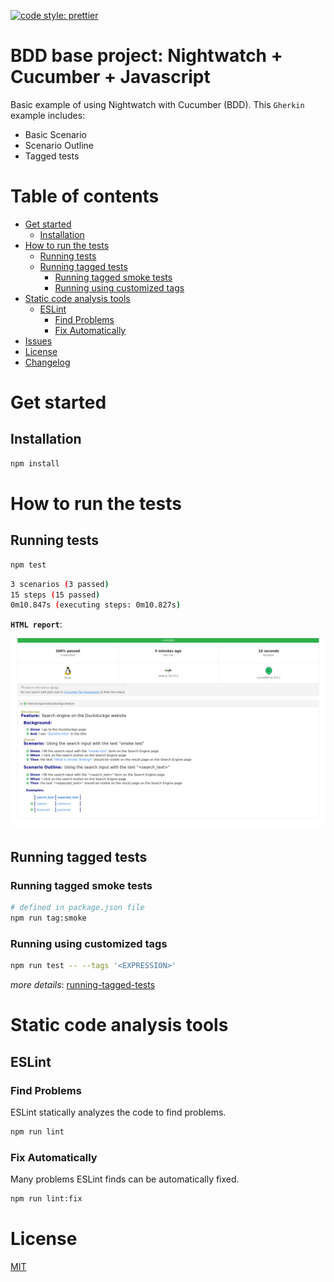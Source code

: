 [![code style: prettier](https://img.shields.io/badge/code_style-prettier-ff69b4.svg?style=flat-square)](https://github.com/prettier/prettier)

# BDD base project: Nightwatch + Cucumber + Javascript

Basic example of using Nightwatch with Cucumber (BDD). This `Gherkin` example includes:
- Basic Scenario
- Scenario Outline
- Tagged tests

# Table of contents

* [Get started](#get-started)
  * [Installation](#installation)
* [How to run the tests](#how-to-run-the-tests)
  * [Running tests](#running-tests)
  * [Running tagged tests](#running-tagged-tests)
    * [Running tagged smoke tests](#running-tagged-smoke-tests)
    * [Running using customized tags](#running-using-customized-tags)
* [Static code analysis tools](#static-code-analysis-tools)
  * [ESLint](#eslint)
    * [Find Problems](#find-problems)
    * [Fix Automatically](#fix-automatically)
* [Issues](#issues)
* [License](#license)
* [Changelog](#changelog)

# Get started

## Installation

```bash
npm install
```

# How to run the tests

## Running tests

```bash
npm test
```

```bash
3 scenarios (3 passed)
15 steps (15 passed)
0m10.847s (executing steps: 0m10.827s)
```

**`HTML report`**:

![Report](./documentation/images/report_html.png "Cucumber HTML report")

## Running tagged tests

### Running tagged smoke tests

```bash
# defined in package.json file
npm run tag:smoke
```

### Running using customized tags

```bash
npm run test -- --tags '<EXPRESSION>'
```

*more details*: [running-tagged-tests](https://github.com/cucumber/cucumber-js/blob/main/docs/cli.md#tags)

# Static code analysis tools

## ESLint

### Find Problems

ESLint statically analyzes the code to find problems.

```bash
npm run lint
```

### Fix Automatically

Many problems ESLint finds can be automatically fixed.

```bash
npm run lint:fix
```

# License

[MIT](./LICENSE)
